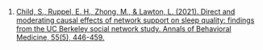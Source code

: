<!--
---
title: "Direct and moderating causal effects of network support on sleep quality: findings from the UC Berkeley social network study"
collection: publications
category: manuscripts
permalink: ''
excerpt: ''
date: 2021-05-01
venue: ''
slidesurl: ''
paperurl: 'https://scholar.google.com/citations?view_op=view_citation&hl=en&user=WBOatjoAAAAJ&citation_for_view=WBOatjoAAAAJ:u-x6o8ySG0sC'
citation: 'Child, S., Ruppel, E. H., Zhong, M., & Lawton, L. (2021). Direct and moderating causal effects of network support on sleep quality: findings from the UC Berkeley social network study. Annals of Behavioral Medicine, 55(5), 446-459.'
---
-->

<!--The contents above will be part of a list of publications, if the user clicks the link for the publication than the contents of section will be rendered as a full page, allowing you to provide more information about the paper for the reader. When publications are displayed as a single page, the contents of the above "citation" field will automatically be included below this section in a smaller font.-->

1. [Child, S., Ruppel, E. H., Zhong, M., & Lawton, L. (2021). Direct and moderating causal effects of network support on sleep quality: findings from the UC Berkeley social network study. Annals of Behavioral Medicine, 55(5), 446-459.](https://scholar.google.com/citations?view_op=view_citation&hl=en&user=WBOatjoAAAAJ&citation_for_view=WBOatjoAAAAJ:u-x6o8ySG0sC)
